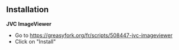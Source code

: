 ## **Installation**

**JVC ImageViewer**
 - Go to https://greasyfork.org/fr/scripts/508447-jvc-imageviewer
 - Click on "Install"
